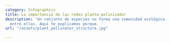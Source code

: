 ```yaml
---
category: Infographics
title: La importancia de las redes planta-polinizador
description: 'Un conjunto de especies no forma una comunidad ecológica sino interaccionan
  entre ellas. Aquí te explicamos porque. '
url: "/assets/plant_pollinator_structure.jpg"

---
```

